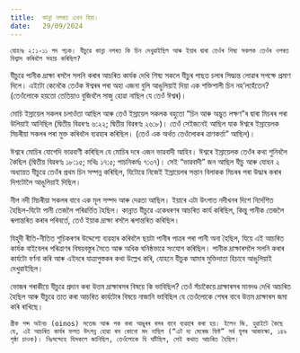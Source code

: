 ```yaml
---
title:  কান্না নগৰত এখন বিয়া।
date:   29/09/2024
---
```


`যোহনঃ ২:১-১১ পদ পঢ়ক। যীচুৱে কান্না নগৰত কি চিন দেখুৱাইছিল আৰু ইয়াৰ দ্বাৰা তেওঁৰ শিষ্য সকলক তেওঁৰ ওপৰত বিশ্বাস কৰিবলৈ সহায় কৰিছিল?`

যীচুৱে পানীক দ্ৰাক্ষা ৰসলৈ সলনি কৰাৰ আচৰিত কাৰ্যক দেখি শিষ্য সকলে যীচুৰ পাছত চলাৰ সিদ্ধান্ত লোৱাৰ সপক্ষে প্ৰমাণ দিলে। এইটো কেনেকৈ তেওঁক ঈশ্বৰৰ পৰা অহা এজনা বুলি আঙুলিয়াই দিয়া এক শক্তিশালী চিন নহ’লহেঁতেন? (তেওঁলোকে হয়তো তেতিয়াও বুজিবলৈ সাজু হোৱা নাছিল যে তেওঁ ঈশ্বৰ)।

মোচি ইস্ৰায়েল সকলৰ চলাওঁতা আছিল আৰু তেওঁ ইস্ৰায়েল সকলক বহুতো “চিন আৰু অদ্ভুত লক্ষণ”ৰ দ্বাৰা মিচৰৰ পৰা উলিয়াই আনিছিল (দ্বিতীয় বিৱৰণঃ ৬:২২; দ্বিতীয় বিৱৰণঃ ২৬:৮)। তেওঁ সেইজনেই আছিল যাক ঈশ্বৰে ইস্ৰায়েলক মিচৰীয়া সকলৰ পৰা মুক্ত কৰিবলৈ ব্যৱহাৰ কৰিছিল। (তেওঁ এক অৰ্থত তেওঁলোকৰ ত্ৰাণকৰ্ত্তা” আছিল)।

ঈশ্বৰে মোচিৰ যোগেদি ভাৱবাণী কৰিছিল যে মোচিৰ দৰে এজন ভাৱবাদী আহিব। ঈশ্বৰে ইস্ৰায়েলক তেওঁৰ কথা শুনিবলৈ কৈছিল (দ্বিতীয় বিৱৰণঃ ১৮:১৫; মথিঃ ১৭:৫; পাচনিকৰ্মঃ ৭:৩৭)। সেই “ভাৱবাদী” জন আছিল যীচু আৰু যোহন ২ অধ্যায়ত যীচুৱে তেওঁৰ প্ৰথম চিন সম্পন্ন কৰিছিল, যিটোৱে নিজেই ইস্ৰায়েলৰ সন্তান বিলাকক মিচৰৰ পৰা উদ্ধাৰ কৰাৰ দিশটোলৈ আঙুলিয়াই দিছিল।

নীল নদী মিচৰীয়া সকলৰ বাবে এক মূল সম্পদ আৰু দেৱতা আছিল। ইয়াৰে এটা উৎপাত নদীখনৰ দিশে নিৰ্দেশিত হৈছিল-যিটো পানী তেজলৈ পৰিৱৰ্ত্তিত হৈছিল। কান্নাত যীচুৱে একেধৰণৰ আচৰিত কাৰ্য কৰিছিল, কিন্তু পানীক তেজলৈ ৰূপান্তৰিত কৰাৰ পৰিবৰ্তে, তেওঁ ইয়াক দ্ৰাক্ষা ৰসলৈ ৰূপান্তৰিত কৰিছিল।

যিহূদী ৰীতি-নীতিত শুচিকৰণৰ উদ্দেশ্যে ব্যৱহাৰ কৰিবলৈ ছয়টা পানীৰ পাত্ৰৰ পৰা পানী অনা হৈছিল, যিয়ে এই আচৰিত কাৰ্যক বাইবেলৰ পৰিত্ৰাণৰ বিষয়বস্তুৰ সৈতে আৰু অধিক ঘনিষ্ঠভাৱে সংযোগ কৰিছিল। পানীক দ্ৰাক্ষাৰসলৈ সলনি কৰাৰ কাৰ্যটো বৰ্ণনা কৰি আৰু এইদৰে যাত্ৰাপুস্তকৰ কথা উল্লেখ কৰি, যোহনে যীচুক আমাৰ মুক্তিদাতা হিচাবে আঙুলিয়াই দেখুৱাইছিল।

ভোজৰ গৰাকীয়ে যীচুৱে প্ৰদান কৰা উত্তম দ্ৰাক্ষাৰসৰ বিষয়ে কি ভাবিছিল? তেওঁ সঁচাকৈয়ে দ্ৰাক্ষাৰসৰ মানদণ্ড দেখি আচৰিত হৈছিল আৰু যীচুৱে তাত কৰা আচৰিত কাৰ্যটোৰ বিষয়ে নাজানি ভাবিছিল যে তেওঁলোকে শেষৰ বাবে উত্তম দ্ৰাক্ষাৰস জমা কৰি ৰাখিছে।

`গ্ৰীক শব্দ অইনচ (oinos) সতেজ আৰু পক কৰা আঙুৰৰ ৰসৰ বাবে ব্যৱহাৰ কৰা হয়। ইলেন জি. হুৱাইটে কৈছে যে, এই আচৰিত কাৰ্যৰ ফলত উৎপন্ন হোৱা ৰস কোনো মদ নাছিল (“এট দ্য মেৰেজ ফিষ্ট” সৰ্ব যুগৰ আকাংক্ষা, ১৪৯ পৃষ্ঠা চাওক)। নিঃসন্দেহে যিসকলে জানিছিল, তেওঁলোকে যি ঘটিছিল, সেই কথাত আচৰিত হৈছিল।`
